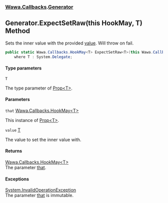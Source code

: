 ### [Wawa.Callbacks](Wawa.Callbacks.md 'Wawa.Callbacks').[Generator](Generator.md 'Wawa.Callbacks.Generator')

## Generator.ExpectSetRaw<T>(this HookMay<T>, T) Method

Sets the inner value with the provided [value](Generator.ExpectSetRaw{T}(HookMay{T},T).md#Wawa.Callbacks.Generator.ExpectSetRaw_T_(thisWawa.Callbacks.HookMay_T_,T).value 'Wawa.Callbacks.Generator.ExpectSetRaw<T>(this Wawa.Callbacks.HookMay<T>, T).value'). Will throw on fail.

```csharp
public static Wawa.Callbacks.HookMay<T> ExpectSetRaw<T>(this Wawa.Callbacks.HookMay<T> that, T value)
    where T : System.Delegate;
```
#### Type parameters

<a name='Wawa.Callbacks.Generator.ExpectSetRaw_T_(thisWawa.Callbacks.HookMay_T_,T).T'></a>

`T`

The type parameter of [Prop&lt;T&gt;](Prop{T}.md 'Wawa.Callbacks.Prop<T>').
#### Parameters

<a name='Wawa.Callbacks.Generator.ExpectSetRaw_T_(thisWawa.Callbacks.HookMay_T_,T).that'></a>

`that` [Wawa.Callbacks.HookMay&lt;](HookMay{T}.md 'Wawa.Callbacks.HookMay<T>')[T](Generator.ExpectSetRaw{T}(HookMay{T},T).md#Wawa.Callbacks.Generator.ExpectSetRaw_T_(thisWawa.Callbacks.HookMay_T_,T).T 'Wawa.Callbacks.Generator.ExpectSetRaw<T>(this Wawa.Callbacks.HookMay<T>, T).T')[&gt;](HookMay{T}.md 'Wawa.Callbacks.HookMay<T>')

This instance of [Prop&lt;T&gt;](Prop{T}.md 'Wawa.Callbacks.Prop<T>').

<a name='Wawa.Callbacks.Generator.ExpectSetRaw_T_(thisWawa.Callbacks.HookMay_T_,T).value'></a>

`value` [T](Generator.ExpectSetRaw{T}(HookMay{T},T).md#Wawa.Callbacks.Generator.ExpectSetRaw_T_(thisWawa.Callbacks.HookMay_T_,T).T 'Wawa.Callbacks.Generator.ExpectSetRaw<T>(this Wawa.Callbacks.HookMay<T>, T).T')

The value to set the inner value with.

#### Returns
[Wawa.Callbacks.HookMay&lt;](HookMay{T}.md 'Wawa.Callbacks.HookMay<T>')[T](Generator.ExpectSetRaw{T}(HookMay{T},T).md#Wawa.Callbacks.Generator.ExpectSetRaw_T_(thisWawa.Callbacks.HookMay_T_,T).T 'Wawa.Callbacks.Generator.ExpectSetRaw<T>(this Wawa.Callbacks.HookMay<T>, T).T')[&gt;](HookMay{T}.md 'Wawa.Callbacks.HookMay<T>')  
The parameter [that](Generator.ExpectSetRaw{T}(HookMay{T},T).md#Wawa.Callbacks.Generator.ExpectSetRaw_T_(thisWawa.Callbacks.HookMay_T_,T).that 'Wawa.Callbacks.Generator.ExpectSetRaw<T>(this Wawa.Callbacks.HookMay<T>, T).that').

#### Exceptions

[System.InvalidOperationException](https://docs.microsoft.com/en-us/dotnet/api/System.InvalidOperationException 'System.InvalidOperationException')  
The parameter [that](Generator.ExpectSetRaw{T}(HookMay{T},T).md#Wawa.Callbacks.Generator.ExpectSetRaw_T_(thisWawa.Callbacks.HookMay_T_,T).that 'Wawa.Callbacks.Generator.ExpectSetRaw<T>(this Wawa.Callbacks.HookMay<T>, T).that') is immutable.